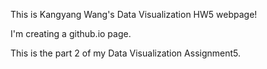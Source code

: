 This is Kangyang Wang's Data Visualization HW5 webpage!

I'm creating a github.io page.

This is the part 2 of my Data Visualization Assignment5.
